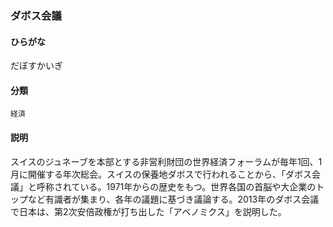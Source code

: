 <div style="display:none;">

## [あ行](securities-terms?id=あ行)
## [か行](securities-terms?id=か行)
## [さ行](securities-terms?id=さ行)
## [た行](securities-terms?id=た行)

</div>

### ダボス会議

#### ひらがな

だぼすかいぎ

#### 分類

`経済`

#### 説明

スイスのジュネーブを本部とする非営利財団の世界経済フォーラムが毎年1回、1月に開催する年次総会。スイスの保養地ダボスで行われることから、「ダボス会議」と呼称されている。1971年からの歴史をもつ。世界各国の首脳や大企業のトップなど有識者が集まり、各年の議題に基づき議論する。2013年のダボス会議で日本は、第2次安倍政権が打ち出した「アベノミクス」を説明した。

<div style="display:none;">

## [な行](securities-terms?id=な行)
## [は行](securities-terms?id=は行)
## [ま行](securities-terms?id=ま行)
## [や行](securities-terms?id=や行)
## [ら行](securities-terms?id=ら行)
## [わ行](securities-terms?id=わ行)
## [英数字・記号](securities-terms?id=英数字・記号)

</div>

